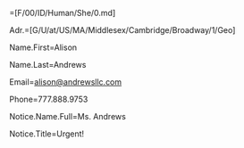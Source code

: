 =[F/00/ID/Human/She/0.md]

Adr.=[G/U/at/US/MA/Middlesex/Cambridge/Broadway/1/Geo]

Name.First=Alison

Name.Last=Andrews

Email=alison@andrewsllc.com

Phone=777.888.9753

Notice.Name.Full=Ms. Andrews

Notice.Title=Urgent!
